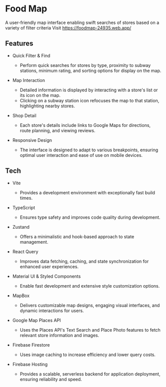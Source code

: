 # Food Map

A user-friendly map interface enabling swift searches of stores based on a variety of filter criteria
Visit <https://foodmap-24935.web.app/>

## Features

- Quick Filter & Find

  - Perform quick searches for stores by type, proximity to subway stations, minimum rating, and sorting options for display on the map.

- Map Interaction

  - Detailed information is displayed by interacting with a store's list or its icon on the map.
  - Clicking on a subway station icon refocuses the map to that station, highlighting nearby stores.

- Shop Detail

  - Each store's details include links to Google Maps for directions, route planning, and viewing reviews.

- Responsive Design

  - The interface is designed to adapt to various breakpoints, ensuring optimal user interaction and ease of use on mobile devices.

## Tech

- Vite

  - Provides a development environment with exceptionally fast build times.

- TypeScript

  - Ensures type safety and improves code quality during development.

- Zustand

  - Offers a minimalistic and hook-based approach to state management.

- React Query

  - Improves data fetching, caching, and state synchronization for enhanced user experiences.

- Material UI & Styled Components

  - Enable fast development and extensive style customization options.

- MapBox

  - Delivers customizable map designs, engaging visual interfaces, and dynamic interactions for users.

- Google Map Places API

  - Uses the Places API's Text Search and Place Photo features to fetch relevant store information and images.

- Firebase Firestore

  - Uses image caching to increase efficiency and lower query costs.

- Firebase Hosting

  - Provides a scalable, serverless backend for application deployment, ensuring reliability and speed.
